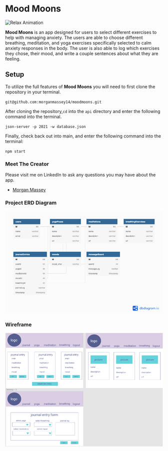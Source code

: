 # Mood Moons

![Relax Animation]( https://media.giphy.com/media/7PK51oAq6EcUnrQYmW/giphy-downsized-large.gif)

**Mood Moons** is an app designed for users to select different exercises to help with managing anxiety. The users are able to choose different breathing, meditation, and yoga exercises specifically selected to calm anxiety responses in the body. The user is also able to log which exercises they chose, their mood, and write a couple sentences about what they are feeling.

## Setup

To utilize the full features of **Mood Moons** you will need to first clone the repository in your terminal.

   `git@github.com:morganmassey14/moodmoons.git`

After cloning the repository,`cd` into the `api` directory and enter the following command into the terminal.

   `json-server -p 2021 -w database.json`

 Finally, check back out into main, and enter the following command into the terminal:

   `npm start`  

### Meet The Creator

Please visit me on LinkedIn to ask any questions you may have about the app.

 - [Morgan Massey](https://www.linkedin.com/in/morgan-massey-a3b44221a/)

### Project ERD Diagram

![Project ERD](/moodmoonsERD.png)


### Wireframe

![Project Wireframe](/moodmoonsWIREFRAME.png)


